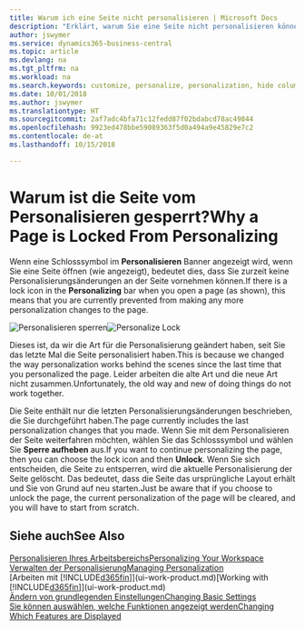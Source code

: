 ```yaml
---
title: Warum ich eine Seite nicht personalisieren | Microsoft Docs
description: "Erklärt, warum Sie eine Seite nicht personalisieren können und was Sie tun können, um sie zu entsperren, sodass Sie sie anpassen können."
author: jswymer
ms.service: dynamics365-business-central
ms.topic: article
ms.devlang: na
ms.tgt_pltfrm: na
ms.workload: na
ms.search.keywords: customize, personalize, personalization, hide columns, remove fields, move fields
ms.date: 10/01/2018
ms.author: jswymer
ms.translationtype: HT
ms.sourcegitcommit: 2af7adc4bfa71c12fedd87f02bdabcd78ac49844
ms.openlocfilehash: 9923ed478bbe59089363f5d0a494a9e45829e7c2
ms.contentlocale: de-at
ms.lasthandoff: 10/15/2018

---
```

# <a name="why-a-page-is-locked-from-personalizing"></a><span data-ttu-id="ab612-103">Warum ist die Seite vom Personalisieren gesperrt?</span><span class="sxs-lookup"><span data-stu-id="ab612-103">Why a Page is Locked From Personalizing</span></span>
<span data-ttu-id="ab612-104">Wenn eine Schlosssymbol im **Personalisieren** Banner angezeigt wird, wenn Sie eine Seite öffnen (wie angezeigt), bedeutet dies, dass Sie zurzeit keine Personalisierungsänderungen an der Seite vornehmen können.</span><span class="sxs-lookup"><span data-stu-id="ab612-104">If there is a lock icon in the **Personalizing** bar when you open a page (as shown), this means that you are currently prevented from making any more personalization changes to the page.</span></span>

<span data-ttu-id="ab612-105">![Personalisieren sperren](media/personalization-locked.png "Personalisieren sperren")</span><span class="sxs-lookup"><span data-stu-id="ab612-105">![Personalize Lock](media/personalization-locked.png "Personalize lock")</span></span>

<span data-ttu-id="ab612-106">Dieses ist, da wir die Art für die Personalisierung geändert haben, seit Sie das letzte Mal die Seite personalisiert haben.</span><span class="sxs-lookup"><span data-stu-id="ab612-106">This is because we changed the way personalization works behind the scenes since the last time that you personalized the page.</span></span> <span data-ttu-id="ab612-107">Leider arbeiten die alte Art und die neue Art nicht zusammen.</span><span class="sxs-lookup"><span data-stu-id="ab612-107">Unfortunately, the old way and new of doing things do not work together.</span></span>

<span data-ttu-id="ab612-108">Die Seite enthält nur die letzten Personalisierungsänderungen beschrieben, die Sie durchgeführt haben.</span><span class="sxs-lookup"><span data-stu-id="ab612-108">The page currently includes the last personalization changes that you made.</span></span> <span data-ttu-id="ab612-109">Wenn Sie mit dem Personalisieren der Seite weiterfahren möchten, wählen Sie das Schlosssymbol und wählen Sie **Sperre aufheben** aus.</span><span class="sxs-lookup"><span data-stu-id="ab612-109">If you want to continue personalizing the page, then you can choose the lock icon and then **Unlock**.</span></span> <span data-ttu-id="ab612-110">Wenn Sie sich entscheiden, die Seite zu entsperren, wird die aktuelle Personalisierung der Seite  gelöscht. Das bedeutet, dass die Seite das ursprüngliche Layout erhält und Sie von Grund auf neu starten.</span><span class="sxs-lookup"><span data-stu-id="ab612-110">Just be aware that if you choose to unlock the page, the current personalization of the page will be cleared, and you will have to start from scratch.</span></span>


## <a name="see-also"></a><span data-ttu-id="ab612-111">Siehe auch</span><span class="sxs-lookup"><span data-stu-id="ab612-111">See Also</span></span>
[<span data-ttu-id="ab612-112">Personalisieren Ihres Arbeitsbereichs</span><span class="sxs-lookup"><span data-stu-id="ab612-112">Personalizing Your Workspace</span></span>](ui-personalization-manage.md)  
[<span data-ttu-id="ab612-113">Verwalten der Personalisierung</span><span class="sxs-lookup"><span data-stu-id="ab612-113">Managing Personalization</span></span>](ui-personalization-manage.md)  
<span data-ttu-id="ab612-114">[Arbeiten mit [!INCLUDE[d365fin](includes/d365fin_md.md)]](ui-work-product.md)</span><span class="sxs-lookup"><span data-stu-id="ab612-114">[Working with [!INCLUDE[d365fin](includes/d365fin_md.md)]](ui-work-product.md)</span></span>  
[<span data-ttu-id="ab612-115">Ändern von grundlegenden Einstellungen</span><span class="sxs-lookup"><span data-stu-id="ab612-115">Changing Basic Settings</span></span>](ui-change-basic-settings.md)  
[<span data-ttu-id="ab612-116">Sie können auswählen, welche Funktionen angezeigt werden</span><span class="sxs-lookup"><span data-stu-id="ab612-116">Changing Which Features are Displayed</span></span>](ui-experiences.md)  

